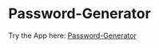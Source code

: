 # Password-Generator
Try the App here:
[Password-Generator](https://nervous-swanson-5a815c.netlify.app/)
